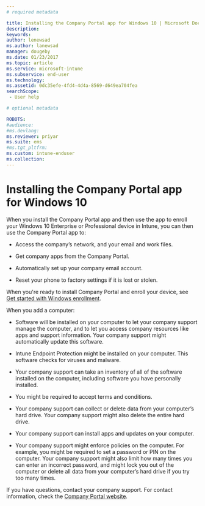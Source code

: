 ```yaml
---
# required metadata

title: Installing the Company Portal app for Windows 10 | Microsoft Docs
description:
keywords:
author: lenewsad
ms.author: lanewsad
manager: dougeby
ms.date: 01/23/2017
ms.topic: article
ms.service: microsoft-intune
ms.subservice: end-user
ms.technology:
ms.assetid: 0dc35efe-4fd4-4d4a-8569-d649ea704fea
searchScope:
 - User help

# optional metadata

ROBOTS:  
#audience:
#ms.devlang:
ms.reviewer: priyar
ms.suite: ems
#ms.tgt_pltfrm:
ms.custom: intune-enduser
ms.collection: 
---
```


# Installing the Company Portal app for Windows 10  

When you install the Company Portal app and then use the app to enroll your Windows 10 Enterprise or Professional device in Intune, you can then use the Company Portal app to:

- Access the company’s network, and your email and work files.

- Get company apps from the Company Portal.

- Automatically set up your company email account.

- Reset your phone to factory settings if it is lost or stolen.

When you're ready to install Company Portal and enroll your device, see [Get started with Windows enrollment](windows-enrollment-company-portal.md).  

When you add a computer:

- Software will be installed on your computer to let your company support manage the computer, and to let you access company resources like apps and support information. Your company support might automatically update this software.

- Intune Endpoint Protection might be installed on your computer. This software checks for viruses and malware.

- Your company support can take an inventory of all of the software installed on the computer, including software you have personally installed.

- You might be required to accept terms and conditions.

- Your company support can collect or delete data from your computer’s hard drive. Your company support might also delete the entire hard drive.

- Your company support can install apps and updates on your computer.

- Your company support might enforce policies on the computer. For example, you might be required to set a password or PIN on the computer. Your company support might also limit how many times you can enter an incorrect password, and might lock you out of the computer or delete all data from your computer’s hard drive if you try too many times.

If you have questions, contact your company support. For contact information, check the [Company Portal website](https://go.microsoft.com/fwlink/?linkid=2010980).
